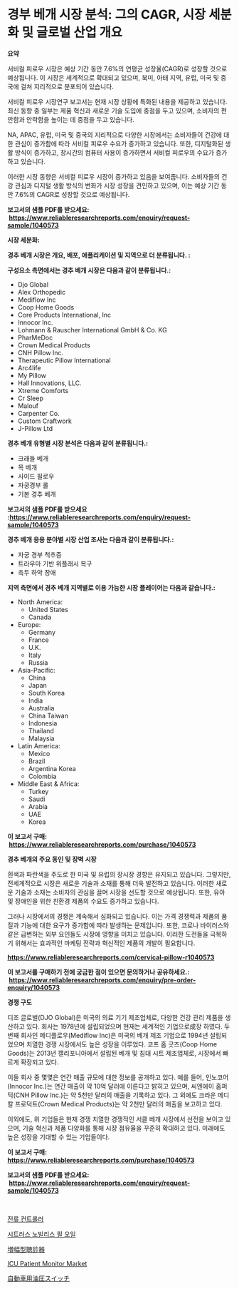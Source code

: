 <p><h1>경부 베개 시장 분석: 그의 CAGR, 시장 세분화 및 글로벌 산업 개요</h1></p><p><strong>요약</strong></p>
<p><p>서비컬 피로우 시장은 예상 기간 동안 7.6%의 연평균 성장율(CAGR)로 성장할 것으로 예상됩니다. 이 시장은 세계적으로 확대되고 있으며, 북미, 아태 지역, 유럽, 미국 및 중국에 걸쳐 지리적으로 분포되어 있습니다.</p><p>서비컬 피로우 시장연구 보고서는 현재 시장 상황에 특화된 내용을 제공하고 있습니다. 최신 동향 중 일부는 제품 혁신과 새로운 기술 도입에 중점을 두고 있으며, 소비자의 편안함과 안락함을 높이는 데 중점을 두고 있습니다.</p><p>NA, APAC, 유럽, 미국 및 중국의 지리적으로 다양한 시장에서는 소비자들이 건강에 대한 관심이 증가함에 따라 서비컬 피로우 수요가 증가하고 있습니다. 또한, 디지털화된 생활 방식이 증가하고, 장시간의 컴퓨터 사용이 증가하면서 서비컬 피로우의 수요가 증가하고 있습니다.</p><p>이러한 시장 동향은 서비컬 피로우 시장이 증가하고 있음을 보여줍니다. 소비자들의 건강 관심과 디지털 생활 방식의 변화가 시장 성장을 견인하고 있으며, 이는 예상 기간 동안 7.6%의 CAGR로 성장할 것으로 예상됩니다.</p></p>
<p><strong>보고서의 샘플 PDF를 받으세요: &nbsp;<a href="https://www.reliableresearchreports.com/enquiry/request-sample/1040573">https://www.reliableresearchreports.com/enquiry/request-sample/1040573</a></strong></p>
<p><strong>시장 세분화:</strong></p>
<p><strong> 경추 베개 시장은 개요, 배포, 애플리케이션 및 지역으로 더 분류됩니다. :</strong></p>
<p><strong>구성요소 측면에서는 경추 베개 시장은 다음과 같이 분류됩니다.:</strong></p>
<p><ul><li>Djo Global</li><li>Alex Orthopedic</li><li>Mediflow Inc</li><li>Coop Home Goods</li><li>Core Products International, Inc</li><li>Innocor Inc.</li><li>Lohmann & Rauscher International GmbH & Co. KG</li><li>PharMeDoc</li><li>Crown Medical Products</li><li>CNH Pillow Inc.</li><li>Therapeutic Pillow International</li><li>Arc4life</li><li>My Pillow</li><li>Hall Innovations, LLC.</li><li>Xtreme Comforts</li><li>Cr Sleep</li><li>Malouf</li><li>Carpenter Co.</li><li>Custom Craftwork</li><li>J-Pillow Ltd</li></ul></p>
<p><strong> 경추 베개 유형별 시장 분석은 다음과 같이 분류됩니다.:</strong></p>
<p><ul><li>크래들 베개</li><li>목 베개</li><li>사이드 필로우</li><li>자궁경부 롤</li><li>기본 경추 베개</li></ul></p>
<p><strong>보고서의 샘플 PDF를 받으세요 :<a href="https://www.reliableresearchreports.com/enquiry/request-sample/1040573">https://www.reliableresearchreports.com/enquiry/request-sample/1040573</a></strong></p>
<p><strong> 경추 베개 응용 분야별 시장 산업 조사는 다음과 같이 분류됩니다.:</strong></p>
<p><ul><li>자궁 경부 척추증</li><li>트라우마 기반 위플래시 복구</li><li>측두 하악 장애</li></ul></p>
<p><strong>지역 측면에서 경추 베개 지역별로 이용 가능한 시장 플레이어는 다음과 같습니다.:</strong></p>
<p><ul>
    <li>
        North America:
        <ul>
            <li>United States</li>
            <li>Canada</li>
        </ul>
    </li>
    <li>
        Europe:
        <ul>
            <li>Germany</li>
            <li>France</li>
            <li>U.K.</li>
            <li>Italy</li>
            <li>Russia</li>
        </ul>
    </li>
    <li>
        Asia-Pacific:
        <ul>
            <li>China</li>
            <li>Japan</li>
            <li>South Korea</li>
            <li>India</li>
            <li>Australia</li>
            <li>China Taiwan</li>
            <li>Indonesia</li>
            <li>Thailand</li>
            <li>Malaysia</li>
        </ul>
    </li>
    <li>
        Latin America:
        <ul>
            <li>Mexico</li>
            <li>Brazil</li>
            <li>Argentina Korea</li>
            <li>Colombia</li>
        </ul>
    </li>
    <li>
        Middle East & Africa:
        <ul>
            <li>Turkey</li>
            <li>Saudi</li>
            <li>Arabia</li>
            <li>UAE</li>
            <li>Korea</li>
        </ul>
    </li>
    </ul></p>
<p><strong>이 보고서 구매: &nbsp;<a href="https://www.reliableresearchreports.com/purchase/1040573">https://www.reliableresearchreports.com/purchase/1040573</a></strong></p>
<p><strong>경추 베개의 주요 동인 및 장벽 시장</strong></p>
<p><p>흰색과 파란색을 주도로 한 미국 및 유럽의 장시장 경향은 유지되고 있습니다. 그렇지만, 전세계적으로 시장은 새로운 기술과 소재를 통해 더욱 발전하고 있습니다. 이러한 새로운 기술과 소재는 소비자의 관심을 끌며 시장을 선도할 것으로 예상됩니다. 또한, 유아 및 장애인을 위한 친환경 제품의 수요도 증가하고 있습니다.</p><p>그러나 시장에서의 경쟁은 계속해서 심화되고 있습니다. 이는 가격 경쟁력과 제품의 품질과 기능에 대한 요구가 증가함에 따라 발생하는 문제입니다. 또한, 코로나 바이러스와 같은 급변하는 외부 요인들도 시장에 영향을 미치고 있습니다. 이러한 도전들을 극복하기 위해서는 효과적인 마케팅 전략과 혁신적인 제품의 개발이 필요합니다.</p></p>
<p><strong><a href="https://www.reliableresearchreports.com/cervical-pillow-r1040573">https://www.reliableresearchreports.com/cervical-pillow-r1040573</a></strong></p>
<p><strong>이 보고서를 구매하기 전에 궁금한 점이 있으면 문의하거나 공유하세요.: &nbsp;<a href="https://www.reliableresearchreports.com/enquiry/pre-order-enquiry/1040573">https://www.reliableresearchreports.com/enquiry/pre-order-enquiry/1040573</a></strong></p>
<p><strong>경쟁 구도</strong></p>
<p><p>디조 글로벌(DJO Global)은 미국의 의료 기기 제조업체로, 다양한 건강 관리 제품을 생산하고 있다. 회사는 1978년에 설립되었으며 현재는 세계적인 기업으로成장 하였다. 두번째 회사인 메디플로우(Mediflow Inc)은 미국의 베개 제조 기업으로 1994년 설립되었으며 치열한 경쟁 시장에서도 높은 성장을 이루었다. 코프 홈 굿즈(Coop Home Goods)는 2013년 캘리포니아에서 설립된 베개 및 침대 시트 제조업체로, 시장에서 빠르게 확장되고 있다.</p><p>이들 회사 중 몇몇은 연간 매출 규모에 대한 정보를 공개하고 있다. 예를 들어, 인노코어(Innocor Inc.)는 연간 매출이 약 10억 달러에 이른다고 밝히고 있으며, 씨엔에이 홈퍼딕(CNH Pillow Inc.)는 약 5천만 달러의 매출을 기록하고 있다. 그 외에도 크라운 메디칼 프로덕트(Crown Medical Products)는 약 2천만 달러의 매출을 보고하고 있다.</p><p>이외에도, 위 기업들은 현재 경쟁 치열한 경쟁적인 서클 베개 시장에서 선전을 보이고 있으며, 기술 혁신과 제품 다양화를 통해 시장 점유율을 꾸준히 확대하고 있다. 미래에도 높은 성장을 기대할 수 있는 기업들이다.</p></p>
<p><strong>이 보고서 구매: &nbsp; <a href="https://www.reliableresearchreports.com/purchase/1040573">https://www.reliableresearchreports.com/purchase/1040573</a></strong></p>
<p><strong>보고서의 샘플 PDF를 받으세요: &nbsp;<a href="https://www.reliableresearchreports.com/enquiry/request-sample/1040573">https://www.reliableresearchreports.com/enquiry/request-sample/1040573</a></strong><strong></strong></p>
<p>&nbsp;</p>
<p><p><a href="https://medium.com/@jackieshlerin9805/%ED%98%84%EC%9E%AC-%EC%BB%A8%ED%8A%B8%EB%A1%A4%EB%9F%AC-%EC%8B%9C%EC%9E%A5-%EB%B3%B4%EA%B3%A0%EC%84%9C%EB%8A%94-%EC%9D%B4-%EC%8B%9C%EC%9E%A5%EC%9D%98-%EC%B5%9C%EC%8B%A0-%ED%8A%B8%EB%A0%8C%EB%93%9C%EC%99%80-%EC%84%B1%EC%9E%A5-%EA%B8%B0%ED%9A%8C%EB%A5%BC-%EB%B3%B4%EC%97%AC%EC%A4%8D%EB%8B%88%EB%8B%A4-4983901b5a00">전류 컨트롤러</a></p><p><a href="https://medium.com/@brisamorar2023/%EC%8B%9C%ED%8A%B8%EB%9F%AC%EC%8A%A4-%EB%85%B8%EB%B9%8C%EB%A6%AC%EC%8A%A4-%ED%95%84-%EC%98%A4%EC%9D%BC-%EC%8B%9C%EC%9E%A5-%EC%A2%85%EB%A5%98-%EC%9D%91%EC%9A%A9-%EB%B0%8F-%EC%A7%80%EB%A6%AC%EC%97%90-%EC%9D%98%ED%95%9C-%ED%8F%AC%EA%B4%84%EC%A0%81-%ED%8F%89%EA%B0%80-49313d470c6d">시트러스 노빌리스 필 오일</a></p><p><a href="https://medium.com/@logaolloway76845/%E6%8B%A1%E5%BC%B5%E8%81%B4%E8%A8%BA%E5%99%A8%E3%81%AE%E5%B8%82%E5%A0%B4%E8%A6%8F%E6%A8%A1-cagr-%E3%83%88%E3%83%AC%E3%83%B3%E3%83%892024-2030-5534f2dab61a">増幅型聴診器</a></p><p><a href="https://github.com/PeterParrish5/Market-Research-Report-List-4/blob/main/icu-patient-monitor-market.md">ICU Patient Monitor Market</a></p><p><a href="https://medium.com/@pollynsatcherayted345/%E8%87%AA%E5%8B%95%E8%BB%8A%E7%94%A8%E3%82%AA%E3%82%A4%E3%83%AB%E5%9C%A7%E5%8A%9B%E3%82%B9%E3%82%A4%E3%83%83%E3%83%81%E5%B8%82%E5%A0%B4-2031%E5%B9%B4%E3%81%BE%E3%81%A7%E3%81%AE%E6%88%90%E5%8A%9F%E3%81%97%E3%81%9F%E3%83%93%E3%82%B8%E3%83%8D%E3%82%B9%E6%88%A6%E7%95%A5%E3%81%AE%E9%8D%B5-06be6db7fbf8">自動車用油圧スイッチ</a></p></p>